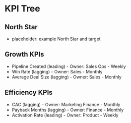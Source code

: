 # KPI Tree
## North Star
- placeholder: example North Star and target

## Growth KPIs
- Pipeline Created (leading) - Owner: Sales Ops - Weekly
- Win Rate (lagging) - Owner: Sales - Monthly
- Average Deal Size (lagging) - Owner: Sales - Monthly

## Efficiency KPIs
- CAC (lagging) - Owner: Marketing Finance - Monthly
- Payback Months (lagging) - Owner: Finance - Monthly
- Activation Rate (leading) - Owner: Product - Weekly
